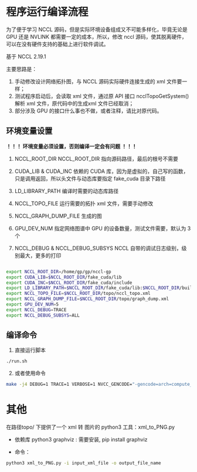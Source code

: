 <!--
 * @Author: Peng Guo & <wyguopeng@163.com>
 * @Date: 2024-02-05 02:52:31
 * @LastEditors: pguo peng.guo@montage-tech.com
 * @LastEditTime: 2024-02-06 17:39:13
 * @FilePath: \NCCL_GP\README.md
 * @Description: 
 * 
 * Copyright (c) 2024 by <wyguopeng@163.com, All Rights Reserved. 
-->


# 程序运行编译流程

为了便于学习 NCCL 源码，但是实际环境设备组成又不可能多样化，毕竟无论是GPU 还是 NVLINK 都需要一定的成本，所以，修改 nccl 源码，使其脱离硬件，可以在没有硬件支持的基础上进行软件调试。

基于 NCCL 2.19.1

主要思路是：
1. 手动修改设计网络拓扑图，与 NCCL 源码实际硬件连接生成的 xml 文件要一样；
2. 测试程序启动后，会读取 xml 文件，通过原 API 接口 ncclTopoGetSystem() 解析 xml 文件，原代码中的生成xml 文件已经取消；
3. 部分涉及 GPU 的接口什么事也不做，或者注释，请比对原代码。

## 环境变量设置

**！！！ 环境变量必须设置，否则编译一定会有问题 ！！！**

1. NCCL_ROOT_DIR
NCCL_ROOT_DIR 指向源码路径，最后的根号不需要

2. CUDA_LIB & CUDA_INC 
   依赖的 CUDA 库，因为是虚拟的，自己写的函数，只是调用返回，所以头文件与动态库要指定 fake_cuda 目录下路径

3. LD_LIBRARY_PATH
    编译时需要的动态库路径

4. NCCL_TOPO_FILE
   运行需要的拓扑 xml 文件，需要手动修改

5. NCCL_GRAPH_DUMP_FILE
   生成的图

6. GPU_DEV_NUM
   指定网络图谱中 GPU 的设备数量，测试文件需要，默认为 3 个

7. NCCL_DEBUG & NCCL_DEBUG_SUBSYS 
   NCCL 自带的调试日志级别，级别最大，更多的打印

```bash

export NCCL_ROOT_DIR=/home/gp/gp/nccl-gp
export CUDA_LIB=$NCCL_ROOT_DIR/fake_cuda/lib
export CUDA_INC=$NCCL_ROOT_DIR/fake_cuda/include
export LD_LIBRARY_PATH=$NCCL_ROOT_DIR/fake_cuda/lib:$NCCL_ROOT_DIR/build/lib
export NCCL_TOPO_FILE=$NCCL_ROOT_DIR/topo/nccl_topo.xml
export NCCL_GRAPH_DUMP_FILE=$NCCL_ROOT_DIR/topo/graph_dump.xml
export GPU_DEV_NUM=5
export NCCL_DEBUG=TRACE
export NCCL_DEBUG_SUBSYS=ALL

```

## 编译命令

1. 直接运行脚本
```bash
./run.sh
```

2. 或者使用命令
```bash
make -j4 DEBUG=1 TRACE=1 VERBOSE=1 NVCC_GENCODE="-gencode=arch=compute_80,code=sm_80"
```


# 其他

在路径topo/ 下提供了一个 xml 转 图片的 python3 工具：xml_to_PNG.py
* 依赖库
    python3
    graphviz : 需要安装,  pip install graphviz

* 命令：
```bash
python3 xml_to_PNG.py -i input_xml_file -o output_file_name
```
